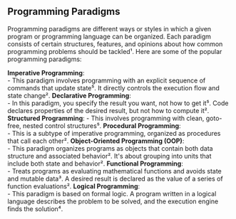 ## Programming Paradigms
Programming paradigms are different ways or styles in which a given program or programming language can be organized. 
Each paradigm consists of certain structures, features, and opinions about how common programming problems should be tackled¹. 
Here are some of the popular programming paradigms:

**Imperative Programming**:    
    - This paradigm involves programming with an explicit sequence of commands that update state⁵. It directly controls the execution flow and state change².
**Declarative Programming**:    
    - In this paradigm, you specify the result you want, not how to get it⁵. Code declares properties of the desired result, but not how to compute it².    
**Structured Programming**:
    - This involves programming with clean, goto-free, nested control structures⁵.
**Procedural Programming**:    
    - This is a subtype of imperative programming, organized as procedures that call each other².
**Object-Oriented Programming (OOP)**:    
    - This paradigm organizes programs as objects that contain both data structure and associated behavior². It's about grouping into units that include both state and behavior².
**Functional Programming**:    
    - Treats programs as evaluating mathematical functions and avoids state and mutable data³. A desired result is declared as the value of a series of function evaluations².
**Logical Programming**:    
    - This paradigm is based on formal logic. A program written in a logical language describes the problem to be solved, and the execution engine finds the solution⁴.


